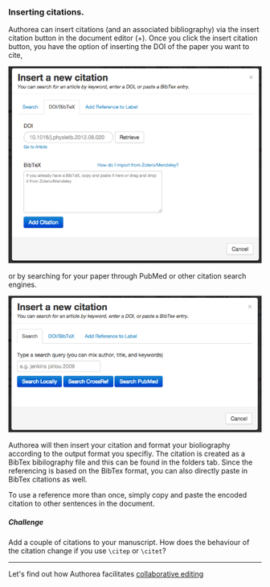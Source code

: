 ### Inserting citations.

Authorea can insert citations (and an associated bibliography) via the insert citation button in the document editor (+).
Once you click the insert citation button, you have the option of inserting the DOI of the paper you want to cite,

![citations](../images/citation02.png)

or by searching for your paper through PubMed or other citation search engines.

![citations](../images/citation01.png)

Authorea will then insert your citation and format your bioliography according to the output
format you specifiy. The citation is created as a BibTex bibilography file and this can be found in the folders tab.
Since the referencing is based on the BibTex format, you can also directly paste in BibTex citations as well. 

To use a reference more than once, simply copy and paste the encoded citation to other sentences in the document.

##### Challenge 

Add a couple of citations to your manuscript. How does the behaviour of the citation change if you use ```\citep``` or ```\citet```?

----
Let's find out how Authorea facilitates [collaborative editing](../08_collaborativeEditing/collaborating.md)
